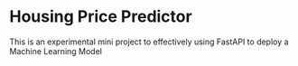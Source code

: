 # Housing Price Predictor

This is an experimental mini project to effectively using FastAPI to deploy a Machine Learning Model
